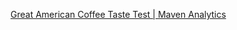 [Great American Coffee Taste Test | Maven Analytics](https://mavenanalytics.io/challenges/maven-coffee-challenge/7b0dc5df-8a27-4a05-b634-75e61615d1e1)
